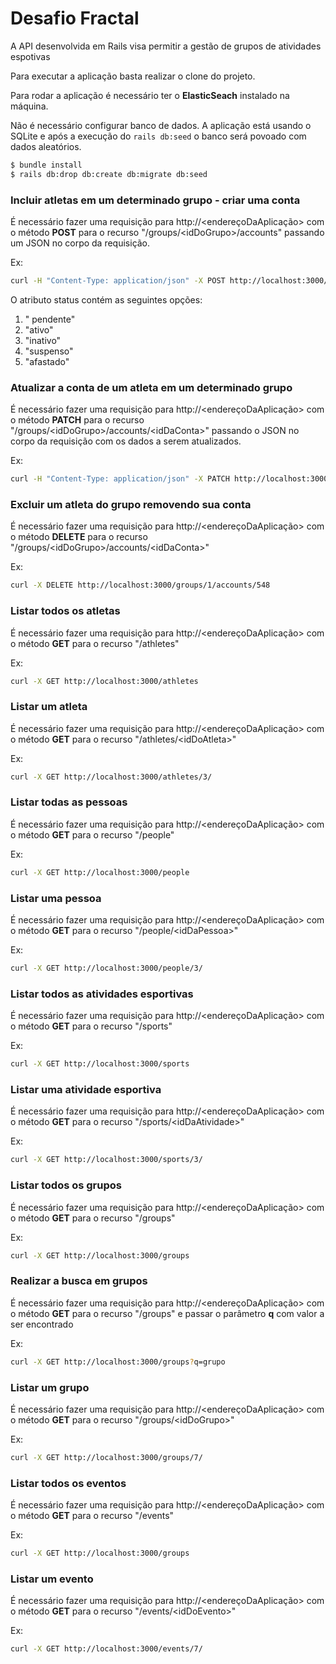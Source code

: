 # Desafio Fractal

A API desenvolvida em Rails visa permitir a gestão de grupos de atividades espotivas

Para executar a aplicação basta realizar o clone do projeto.

Para rodar a aplicação é necessário ter o **ElasticSeach** instalado na máquina.

Não é necessário configurar banco de dados. A aplicação está usando o SQLite e após a execução do ```rails db:seed``` o banco será povoado com dados aleatórios.

```sh
$ bundle install
$ rails db:drop db:create db:migrate db:seed
```


### Incluir atletas em um determinado grupo - criar uma conta
É necessário fazer uma requisição para http://\<endereçoDaAplicação\> com o método **POST** para o recurso "/groups/\<idDoGrupo\>/accounts" passando um JSON no corpo da requisição.

Ex:

```sh
curl -H "Content-Type: application/json" -X POST http://localhost:3000/groups/1/accounts -d '{"athlete_id":1, "group_id":1, "status":"pendente"}'
```

O atributo status contém as seguintes opções:
1. " pendente"
1. "ativo"
1. "inativo"
1. "suspenso"
1. "afastado" 

### Atualizar a conta de um atleta em um determinado grupo
É necessário fazer uma requisição para http://\<endereçoDaAplicação\> com o método **PATCH** para o recurso "/groups/\<idDoGrupo\>/accounts/\<idDaConta\>" passando o JSON no corpo da requisição com os dados a serem atualizados.

Ex:

```sh
curl -H "Content-Type: application/json" -X PATCH http://localhost:3000/groups/1/accounts/548 -d '{"athlete_id":1, "group_id":1, "status":"suspenso"}'
```

### Excluir um atleta do grupo removendo sua conta
É necessário fazer uma requisição para http://\<endereçoDaAplicação\> com o método **DELETE** para o recurso "/groups/\<idDoGrupo\>/accounts/\<idDaConta\>"

Ex:

```sh
curl -X DELETE http://localhost:3000/groups/1/accounts/548
```


### Listar todos os atletas
É necessário fazer uma requisição para http://\<endereçoDaAplicação\> com o método **GET** para o recurso "/athletes"

Ex:

```sh
curl -X GET http://localhost:3000/athletes
```

### Listar um atleta
É necessário fazer uma requisição para http://\<endereçoDaAplicação\> com o método **GET** para o recurso "/athletes/\<idDoAtleta\>"

Ex:

```sh
curl -X GET http://localhost:3000/athletes/3/
```

### Listar todas as pessoas
É necessário fazer uma requisição para http://\<endereçoDaAplicação\> com o método **GET** para o recurso "/people"

Ex:

```sh
curl -X GET http://localhost:3000/people
```

### Listar uma pessoa
É necessário fazer uma requisição para http://\<endereçoDaAplicação\> com o método **GET** para o recurso "/people/\<idDaPessoa\>"

Ex:

```sh
curl -X GET http://localhost:3000/people/3/
```

### Listar todos as atividades esportivas
É necessário fazer uma requisição para http://\<endereçoDaAplicação\> com o método **GET** para o recurso "/sports"

Ex:

```sh
curl -X GET http://localhost:3000/sports
```

### Listar uma atividade esportiva
É necessário fazer uma requisição para http://\<endereçoDaAplicação\> com o método **GET** para o recurso "/sports/\<idDaAtividade\>"

Ex:

```sh
curl -X GET http://localhost:3000/sports/3/
```

### Listar todos os grupos 
É necessário fazer uma requisição para http://\<endereçoDaAplicação\> com o método **GET** para o recurso "/groups"

Ex:

```sh
curl -X GET http://localhost:3000/groups
```

### Realizar a busca em grupos
É necessário fazer uma requisição para http://\<endereçoDaAplicação\> com o método **GET** para o recurso "/groups" e passar o parâmetro **q** com valor a ser encontrado

Ex:

```sh
curl -X GET http://localhost:3000/groups?q=grupo
```

### Listar um grupo
É necessário fazer uma requisição para http://\<endereçoDaAplicação\> com o método **GET** para o recurso "/groups/\<idDoGrupo\>"

Ex:

```sh
curl -X GET http://localhost:3000/groups/7/
```

### Listar todos os eventos 
É necessário fazer uma requisição para http://\<endereçoDaAplicação\> com o método **GET** para o recurso "/events"

Ex:

```sh
curl -X GET http://localhost:3000/groups
```

### Listar um evento
É necessário fazer uma requisição para http://\<endereçoDaAplicação\> com o método **GET** para o recurso "/events/\<idDoEvento\>"

Ex:

```sh
curl -X GET http://localhost:3000/events/7/
```


